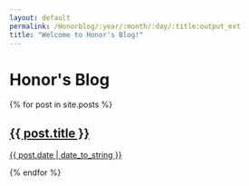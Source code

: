 ```yaml
---
layout: default
permalink: /Honorblog/:year/:month/:day/:title:output_ext
title: "Welcome to Honor's Blog!"
---
```


# Honor's Blog

{% for post in site.posts %}
<a href="{{ post.url }}">
  <h2>{{ post.title }}</h2>
  <p>{{ post.date | date_to_string }}</p>
</a>
{% endfor %}

